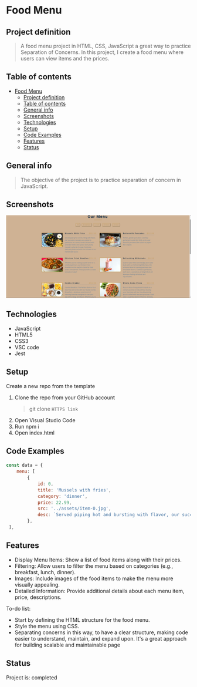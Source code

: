 # Food Menu

## Project definition

> A food menu project in HTML, CSS, JavaScript a great way to practice
> Separation of Concerns. In this project, I create a food menu where users can
> view items and the prices.

## Table of contents

- [Food Menu](#food-menu)
  - [Project definition](#project-definition)
  - [Table of contents](#table-of-contents)
  - [General info](#general-info)
  - [Screenshots](#screenshots)
  - [Technologies](#technologies)
  - [Setup](#setup)
  - [Code Examples](#code-examples)
  - [Features](#features)
  - [Status](#status)

## General info

> The objective of the project is to practice separation of concern in
> JavaScript.

## Screenshots

![Example screenshot](./assets/screenshot-2.png)

## Technologies

- JavaScript
- HTML5
- CSS3
- VSC code
- Jest

## Setup

Create a new repo from the template

1. Clone the repo from your GitHub account
   > git clone `HTTPS link`
2. Open Visual Studio Code
3. Run npm i
4. Open index.html

## Code Examples

```js
const data = {
    menu: [
        {
            id: 0,
            title: 'Mussels with fries',
            category: 'dinner',
            price: 22.99,
            src: '../assets/item-0.jpg',
            desc: `Served piping hot and bursting with flavor, our succulent mussels are cooked to perfection in a savory broth infused with aromatic herbs and spices. Each plump mussel is a burst of ocean freshness, delicately balanced with the richness of our homemade sauce.`,
        },
 ],
```

## Features

- Display Menu Items: Show a list of food items along with their prices.
- Filtering: Allow users to filter the menu based on categories (e.g.,
  breakfast, lunch, dinner).
- Images: Include images of the food items to make the menu more visually
  appealing.
- Detailed Information: Provide additional details about each menu item, price,
  descriptions.

To-do list:

- Start by defining the HTML structure for the food menu.
- Style the menu using CSS.
- Separating concerns in this way, to have a clear structure, making code easier
  to understand, maintain, and expand upon. It's a great approach for building
  scalable and maintainable page

## Status

Project is: completed
